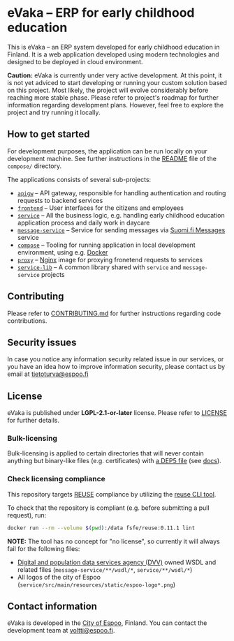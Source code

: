 <!--
SPDX-FileCopyrightText: 2017-2020 City of Espoo

SPDX-License-Identifier: LGPL-2.1-or-later
-->

# eVaka – ERP for early childhood education

This is eVaka – an ERP system developed for early childhood education in
Finland. It is a web application developed using modern technologies and
designed to be deployed in cloud environment.

**Caution:** eVaka is currently under very active development. At this
point, it is not yet adviced to start developing or running your custom
solution based on this project. Most likely, the project will evolve
considerably before reaching more stable phase. Please refer to
project's roadmap for further information regarding development plans.
However, feel free to explore the project and try running it locally.

## How to get started

For development purposes, the application can be run locally on your
development machine. See further instructions in the
[README](compose/README.md) file of the `compose/` directory.

The applications consists of several sub-projects:

- [`apigw`](apigw/) – API gateway, responsible for handling authentication and
  routing requests to backend services
- [`frontend`](frontend/) – User interfaces for the citizens and
  employees
- [`service`](service/) – All the business logic, e.g. handling early
  childhood education application process and daily work in daycare
- [`message-service`](message-service/) – Service for sending messages
  via [Suomi.fi Messages](https://www.suomi.fi/messages) service
- [`compose`](compose/) – Tooling for running application in local
  development environment, using e.g. [Docker](https://www.docker.com)
- [`proxy`](proxy/) – [Nginx](https://www.nginx.com) image for proxying
  fronetend requests to services
- [`service-lib`](service-lib/) – A common library shared with `service` and
  `message-service` projects

## Contributing

Please refer to [CONTRIBUTING.md](CONTRIBUTING.md) for further
instructions regarding code contributions.

## Security issues

In case you notice any information security related issue in our
services, or you have an idea how to improve information security,
please contact us by email at [tietoturva@espoo.fi](tietoturva@espoo.fi)

## License

eVaka is published under **LGPL-2.1-or-later** license. Please refer to
[LICENSE](LICENSE) for further details.

### Bulk-licensing

Bulk-licensing is applied to certain directories that will never contain
anything but binary-like files (e.g. certificates) with
[a DEP5 file](./.reuse/dep5) (see
[docs](https://reuse.software/faq/#bulk-license)).

### Check licensing compliance

This repository targets [REUSE](https://reuse.software/) compliance by utilizing
the [reuse CLI tool](https://git.fsfe.org/reuse/tool).

To check that the repository is compliant (e.g. before submitting a pull
request), run:

```sh
docker run --rm --volume $(pwd):/data fsfe/reuse:0.11.1 lint
```

**NOTE:** The tool has no concept for "no license", so currently it will
always fail for the following files:

- [Digital and population data services agency (DVV)](https://dvv.fi/henkiloasiakkaat)
  owned WSDL and related files (`message-service/**/wsdl/*`, `service/**/wsdl/*`)
- All logos of the city of Espoo (`service/src/main/resources/static/espoo-logo*.png`)

## Contact information

eVaka is developed in the [City of Espoo](https://www.espoo.fi), Finland.
You can contact the development team at [voltti@espoo.fi](voltti@espoo.fi).
